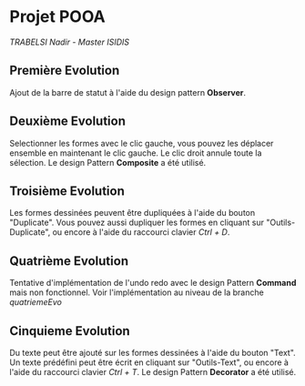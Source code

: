 # Projet POOA

*TRABELSI Nadir - Master ISIDIS*

## Première Evolution
Ajout de la barre de statut à l'aide du design pattern **Observer**.

## Deuxième Evolution
Selectionner les formes avec le clic gauche, vous pouvez les déplacer ensemble en maintenant le
clic gauche. Le clic droit annule toute la sélection. Le design Pattern **Composite** a été
utilisé.

## Troisième Evolution
Les formes dessinées peuvent être dupliquées à l'aide du bouton "Duplicate". Vous pouvez aussi
dupliquer les formes en cliquant sur "Outils-Duplicate", ou encore à l'aide du raccourci
clavier *Ctrl + D*.

## Quatrième Evolution
Tentative d'implémentation de l'undo redo avec le design Pattern **Command** mais non fonctionnel.
Voir l'implémentation au niveau de la branche *quatriemeEvo* 
## Cinquieme Evolution
Du texte peut être ajouté sur les formes dessinées à l'aide du bouton "Text". Un texte prédéfini 
peut être écrit en cliquant sur "Outils-Text", ou encore à l'aide du raccourci clavier *Ctrl + T*.
Le design Pattern **Decorator** a été utilisé.
